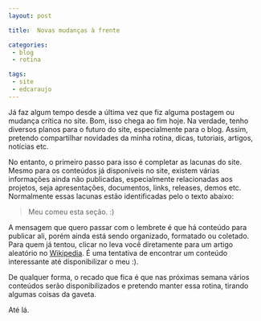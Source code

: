 ```yaml
---
layout: post

title:  Novas mudanças à frente

categories: 
 - blog
 - rotina

tags:
 - site
 - edcaraujo
---
```


Já faz algum tempo desde a última vez que fiz alguma postagem ou mudança crítica no site. Bom, isso chega ao fim hoje. Na verdade, tenho diversos planos para o futuro do site, especialmente para o blog. Assim, pretendo compartilhar novidades da minha rotina, dicas, tutoriais, artigos, notícias etc.

No entanto, o primeiro passo para isso é completar as lacunas do site. Mesmo para os conteúdos já disponíveis no site, existem várias informações ainda não publicadas, especialmente relacionadas aos projetos, seja apresentações, documentos, links, releases, demos etc. Normalmente essas lacunas estão identificadas pelo o texto abaixo:

> Meu [<i class="fas fa-dog"></i>](https://pt.wikipedia.org/wiki/Especial:Aleat%C3%B3ria) comeu esta seção. :)

A mensagem que quero passar com o lembrete é que há conteúdo para publicar ali, porém ainda está sendo organizado, formatado ou coletado. Para quem já tentou, clicar no [<i class="fas fa-dog"></i>](https://pt.wikipedia.org/wiki/Especial:Aleat%C3%B3ria) leva você diretamente para um artigo aleatório no [Wikipedia](https://pt.wikipedia.org/). É uma tentativa de encontrar um conteúdo interessante até disponibilizar o meu :).

De qualquer forma, o recado que fica é que nas próximas semana vários conteúdos serão disponibilizados e pretendo manter essa rotina, tirando algumas coisas da gaveta.

Até lá.